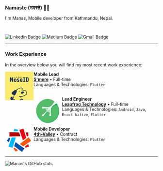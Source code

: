 ###  Namaste (नमस्ते) 🙏🏽

I'm Manas, Mobile developer from  Kathmandu, Nepal. 

<br/>

[![Linkedin Badge](https://img.shields.io/badge/-manas-blue?style=flat&logo=Linkedin&logoColor=white&link=https://www.linkedin.com/in/manasrajshrestha/)](https://www.linkedin.com/in/manasrajshrestha/)
[![Medium Badge](https://img.shields.io/badge/-@manasshrestha-000000?style=flat&labelColor=000000&logo=Medium&link=https://medium.com/@manas-shrestha)](https://medium.com/@manas-shrestha)
[![Gmail Badge](https://img.shields.io/badge/-manas.shtha-c14438?style=flat&logo=Gmail&logoColor=white&link=mailto:manas.shtha@gmail.com)](mailto:manas.shtha@gmail.com)

-----

### Work Experience
In the overview below you will find my most recent work experience:

[<img align="left" height="94px" width="94px" alt="S'more" src="https://github.com/manas-raj-shrestha/manas-raj-shrestha/blob/main/smore.png"/>]([https://duo.nl/](https://www.smore-pets.com))

**Mobile Lead** \
[**S'more**](https://www.smore-pets.com) • Full-time \
Languages & Technologies: `Flutter` \
<br/>

[<img align="left" height="94px" width="94px" alt="Leapforg" src="https://github.com/manas-raj-shrestha/manas-raj-shrestha/blob/main/lflogo.png"/>](https://www.lftechnology.com/)

**Lead Engineer** \
[**Leapfrog Technology**](https://www.lftechnology.com/) • Full-time \
Languages & Technologies: `Android`, `Java`, `React Native`, `Flutter` \
<br/>

[<img align="left" height="94px" width="94px" alt="4th-Valley" src="https://github.com/manas-raj-shrestha/manas-raj-shrestha/blob/main/fourthvalleylogo.jpeg"/>](https://www.4th-valley.com)

**Mobile Developer** \
[**4th-Valley**](https://www.4th-valley.com) • Contract \
Languages & Technologies: `Flutter` \
<br/>
<br/>

-----

![Manas's GitHub stats](https://github-readme-stats.vercel.app/api?username=manas-raj-shrestha&count_private=true&show_icons=true&theme=radical)
